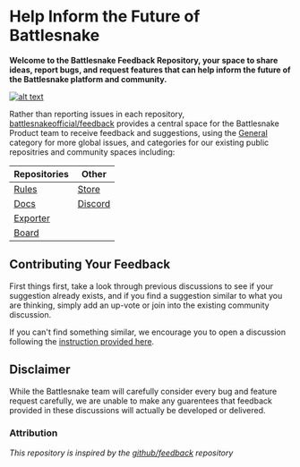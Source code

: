 # Help Inform the Future of Battlesnake

**Welcome to the Battlesnake Feedback Repository, your space to share ideas, report bugs, and request features that can help inform the future of the Battlesnake platform and community.**

[![alt text](https://img.shields.io/badge/Have%20Some%20Feedback%3F-Join%20the%20Discussion-blueviolet?style=for-the-badge)](https://github.com/BattlesnakeOfficial/feedback/discussions)

Rather than reporting issues in each repository, [battlesnakeofficial/feedback](https://github.com/BattlesnakeOfficial/feedback) provides a central space for the Battlesnake Product team to receive feedback and suggestions, using the [General](https://github.com/BattlesnakeOfficial/feedback/discussions/categories/general) category for more global issues, and categories for our existing public repositries and community spaces including:

|**Repositories** | **Other**|
|---|---|
|[Rules]()|[Store](https://store.battlesnake.com)|
|[Docs]()|[Discord](https://play.battlesnake.com/discord)|
|[Exporter]()||
|[Board]()||

## Contributing Your Feedback

First things first, take a look through previous discussions to see if your suggestion already exists, and if you find a suggestion similar to what you are thinking, simply add an up-vote or join into the existing community discussion.

If you can't find something similar, we encourage you to open a discussion following the [instruction provided here](https://github.com/BattlesnakeOfficial/feedback/discussions/1).

## Disclaimer

While the Battlesnake team will carefully consider every bug and feature request carefully, we are unable to make any guarentees that feedback provided in these discussions will actually be developed or delivered.

### Attribution

*This repository is inspired by the [github/feedback](https://github.com/github/feedback) repository*
